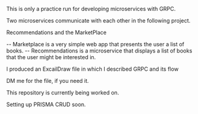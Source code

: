 This is only a practice run for developing microservices with GRPC.

Two microservices communicate with each other in the following project.

Recommendations and the MarketPlace

-- Marketplace is a very simple web app that presents the user a list of books.
-- Recommendations is a microservice that displays a list of books that the user might be interested in.

I produced an ExcailDraw file in which I described GRPC and its flow

DM me for the file, if you need it.

This repository is currently being worked on.

Setting up PRISMA CRUD soon.
